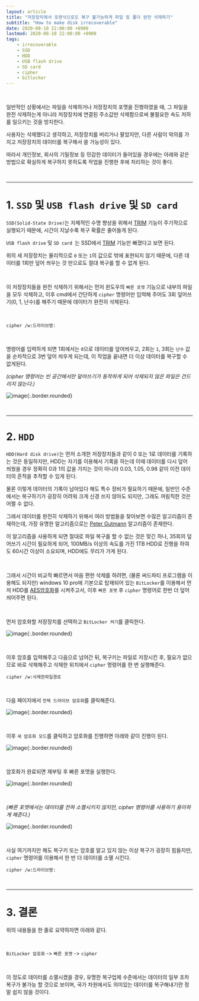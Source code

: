 ```yaml
---
layout: article
title: "저장장치에서 포렌식으로도 복구 불가능하게 파일 및 폴더 완전 삭제하기"
subtitle: "How to make disk irrecoverable"
date: 2020-08-10 22:00:00 +0900
lastmod: 2020-08-10 22:00:00 +0900
tags: 
    - irrecoverable
    - SSD
    - HDD
    - USB flash drive
    - SD card
    - cipher
    - bitlocker
---
```


<br>

일반적인 상황에서는 파일을 삭제하거나 저장장치의 포맷을 진행하였을 때, 그 파일을 완전 삭제하는게 아니라 저장장치에 연결된 주소값만 삭제함으로써 불필요한 속도 저하를 일으키는 것을 방지한다.

사용자는 삭제했다고 생각하고, 저장장치를 버리거나 팔았지만, 다른 사람이 악의를 가지고 저장장치의 데이터를 복구해서 쓸 가능성이 있다.

따라서 개인정보, 회사의 기밀정보 등 민감한 데이터가 들어있을 경우에는 아래와 같은 방법으로 확실하게 복구하지 못하도록 작업을 진행한 후에 처리하는 것이 좋다.

<br>

---

# 1. `SSD` 및 `USB flash drive` 및 `SD card`

`SSD(Solid-State Drive)`는 자체적인 수명 향상을 위해서 [TRIM](https://ko.wikipedia.org/wiki/TRIM) 기능이 주기적으로 실행되기 때문에, 시간이 지날수록 복구 확률은 줄어들게 된다.

`USB flash drive` 및 `SD card `는 SSD에서 [TRIM](https://ko.wikipedia.org/wiki/TRIM) 기능만 빠졌다고 보면 된다.

위의 세 저장장치는 물리적으로 `0` 또는 `1`의 값으로 밖에 표현되지 않기 때문에, 다른 데이터를 1회만 덮어 씌우는 것 만으로도 절대 복구를 할 수 없게 된다.

<br>

이 저장장치들을 완전 삭제하기 위해서는 먼저 윈도우의 `빠른 포맷` 기능으로 내부의 파일을 모두 삭제하고, 이후 cmd에서 간단하게 `cipher` 명령어만 입력해 주어도 3회 덮어쓰기(0, 1, 난수)를 해주기 때문에 데이터가 완전히 삭제된다.

<br>

```
cipher /w:드라이브명:
```

<br>

명령어를 입력하게 되면 1회에서는 `0`으로 데이터를 덮어씌우고, 2회는 `1`, 3회는 `난수` 값을 순차적으로 3번 덮어 씌우게 되는데, 이 작업을 끝내면 더 이상 데이터를 복구할 수 없게된다.

*(cipher 명령어는 빈 공간에서만 덮어쓰기가 동작하게 되어 삭제되지 않은 파일은 건드리지 않는다.)*

![image](https://user-images.githubusercontent.com/59393359/89796429-9f0f1600-db64-11ea-893b-5ce43e664633.png){:.border.rounded}

<br>

---

# 2. `HDD`

`HDD(Hard disk drive)`는 먼저 소개한 저장장치들과 같이 0 또는 1로 데이터를 기록하는 것은 동일하지만, HDD는 자기를 이용해서 기록을 하는데 이때 데이터를 다시 덮어 씌웠을 경우 정확히 0과 1의 값을 가지는 것이 아니라 0.03, 1.05, 0.98 같이 이전 데이터의 흔적을 추적할 수 있게 된다.

물론 이렇게 데이터의 기록이 남아있다 해도 특수 장비가 필요하기 때문에, 일반인 수준에서는 복구하기가 굉장히 어려워 크게 신경 쓰지 않아도 되지만, 그래도 꺼림칙한 것은 어쩔 수 없다.

그래서 데이터를 완전히 삭제하기 위해서 여러 방법들을 찾아보면 수많은 알고리즘이 존재하는데, 가장 유명한 알고리즘으로는 [Peter Gutmann](http://forensic.korea.ac.kr/DFWIKI/index.php/Peter_Gutmann) 알고리즘이 존재한다.

이 알고리즘을 사용하게 되면 절대로 파일 복구를 할 수 없는 것은 맞긴 하나, 35회의 덮어쓰기 시간이 필요하게 되어, 100MB/s 이상의 속도를 가진 1TB HDD로 진행을 하여도 60시간 이상이 소요되며, HDD에도 무리가 가게 된다.

<br>

그래서 시간이 비교적 빠르면서 마음 편한 삭제를 하려면, (물론 써드파티 프로그램을 이용해도 되지만) windows 10 pro에 기본으로 탑재되어 있는 `BitLocker`를 이용해서 먼저 HDD를 [AES암호화](https://namu.wiki/w/AES)를 시켜주고서, 이후 `빠른 포맷` 후 `cipher` 명령어로 한번 더 덮어 씌어주면 된다.

<br>

먼저 암호화할 저장장치를 선택하고 `BitLocker 켜기`를 클릭한다.

![image](https://user-images.githubusercontent.com/59393359/89797647-21e4a080-db66-11ea-864d-0b7841ffd781.png){:.border.rounded}

<br>

이후 암호를 입력해주고 다음으로 넘어간 뒤, 복구키는 파일로 저장시킨 후, 필요가 없으므로 바로 삭제해주고 삭제한 위치에서 `cipher` 명령어를 한 번 실행해준다.

```
cipher /w:삭제한파일경로
```

<br>

다음 페이지에서 `전체 드라이브 암호화`를 클릭해준다.

![image](https://user-images.githubusercontent.com/59393359/89798554-455c1b00-db67-11ea-8f85-b4dac9de2027.png){:.border.rounded}

<br>

이후 `새 암호화 모드`를 클릭하고 암호화를 진행하면 아래와 같이 진행이 된다.

![image](https://user-images.githubusercontent.com/59393359/89798300-f7471780-db66-11ea-9fa8-9ee60fce4882.png){:.border.rounded}

<br>

암호화가 완료되면 재부팅 후 빠른 포맷을 실행한다.

![image](https://user-images.githubusercontent.com/59393359/89798832-a71c8500-db67-11ea-9793-17021a8418cc.png){:.border.rounded}

<br>

*(빠른 포맷에서는 데이터를 전혀 소멸시키지 않지만, cipher 명령어를 사용하기 용이하게 해준다.)*

![image](https://user-images.githubusercontent.com/59393359/89799170-11352a00-db68-11ea-9f50-24eaa5f28a71.png){:.border.rounded}

<br>

사실 여기까지만 해도 복구키 또는 암호를 알고 있지 않는 이상 복구가 굉장히 힘들지만, `cipher` 명령어를 이용해서 한 번 더 데이터를 소멸 시킨다.

```
cipher /w:드라이브명:
```

<br>

---

# 3. 결론

위의 내용들을 한 줄로 요약하자면 아래와 같다.

<br>

`BitLocker 암호화` -> `빠른 포맷` -> `cipher`

<br>

이 정도로 데이터를 소멸시켰을 경우, 유명한 복구업체 수준에서는 데이터의 일부 조차 복구가 불가능 할 것으로 보이며, 국가 차원에서도 의미있는 데이터를 복구해내기란 정말 쉽지 않을 것이다.

<br><br><br><br>